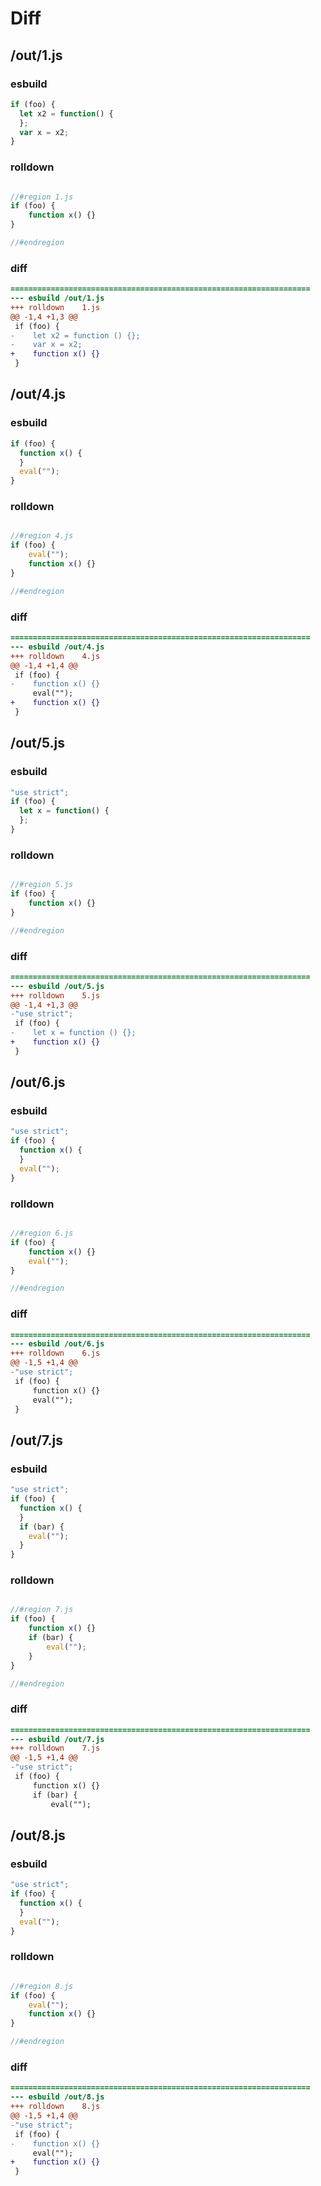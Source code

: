 # Diff
## /out/1.js
### esbuild
```js
if (foo) {
  let x2 = function() {
  };
  var x = x2;
}
```
### rolldown
```js

//#region 1.js
if (foo) {
	function x() {}
}

//#endregion
```
### diff
```diff
===================================================================
--- esbuild	/out/1.js
+++ rolldown	1.js
@@ -1,4 +1,3 @@
 if (foo) {
-    let x2 = function () {};
-    var x = x2;
+    function x() {}
 }

```
## /out/4.js
### esbuild
```js
if (foo) {
  function x() {
  }
  eval("");
}
```
### rolldown
```js

//#region 4.js
if (foo) {
	eval("");
	function x() {}
}

//#endregion
```
### diff
```diff
===================================================================
--- esbuild	/out/4.js
+++ rolldown	4.js
@@ -1,4 +1,4 @@
 if (foo) {
-    function x() {}
     eval("");
+    function x() {}
 }

```
## /out/5.js
### esbuild
```js
"use strict";
if (foo) {
  let x = function() {
  };
}
```
### rolldown
```js

//#region 5.js
if (foo) {
	function x() {}
}

//#endregion
```
### diff
```diff
===================================================================
--- esbuild	/out/5.js
+++ rolldown	5.js
@@ -1,4 +1,3 @@
-"use strict";
 if (foo) {
-    let x = function () {};
+    function x() {}
 }

```
## /out/6.js
### esbuild
```js
"use strict";
if (foo) {
  function x() {
  }
  eval("");
}
```
### rolldown
```js

//#region 6.js
if (foo) {
	function x() {}
	eval("");
}

//#endregion
```
### diff
```diff
===================================================================
--- esbuild	/out/6.js
+++ rolldown	6.js
@@ -1,5 +1,4 @@
-"use strict";
 if (foo) {
     function x() {}
     eval("");
 }

```
## /out/7.js
### esbuild
```js
"use strict";
if (foo) {
  function x() {
  }
  if (bar) {
    eval("");
  }
}
```
### rolldown
```js

//#region 7.js
if (foo) {
	function x() {}
	if (bar) {
		eval("");
	}
}

//#endregion
```
### diff
```diff
===================================================================
--- esbuild	/out/7.js
+++ rolldown	7.js
@@ -1,5 +1,4 @@
-"use strict";
 if (foo) {
     function x() {}
     if (bar) {
         eval("");

```
## /out/8.js
### esbuild
```js
"use strict";
if (foo) {
  function x() {
  }
  eval("");
}
```
### rolldown
```js

//#region 8.js
if (foo) {
	eval("");
	function x() {}
}

//#endregion
```
### diff
```diff
===================================================================
--- esbuild	/out/8.js
+++ rolldown	8.js
@@ -1,5 +1,4 @@
-"use strict";
 if (foo) {
-    function x() {}
     eval("");
+    function x() {}
 }

```